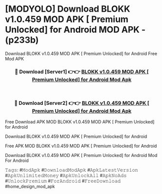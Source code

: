 # [MODYOLO] Download BLOKK v1.0.459 MOD APK [ Premium Unlocked] for Android MOD APK - (p233b)
Download BLOKK v1.0.459 MOD APK [ Premium Unlocked] for Android Free Mod APK

<div align="center">
<h3>🔴 Download [Server1] 👉👉 <a href="https://apk-comot.site?title=BLOKK_v1.0.459_MOD_APK_[_Premium_Unlocked]_for_Android">BLOKK v1.0.459 MOD APK [ Premium Unlocked] for Android Mod Apk</a></h3><br>

<h3>🔴 Download [Server2] 👉👉 <a href="https://apk-comot.site?title=BLOKK_v1.0.459_MOD_APK_[_Premium_Unlocked]_for_Android">BLOKK v1.0.459 MOD APK [ Premium Unlocked] for Android Mod Apk</a></h3>
</div>


Free Download APK MOD BLOKK v1.0.459 MOD APK [ Premium Unlocked] for Android

Download BLOKK v1.0.459 MOD APK [ Premium Unlocked] for Android 

Free APK MOD BLOKK v1.0.459 MOD APK [ Premium Unlocked] for Android 

Download BLOKK v1.0.459 MOD APK [ Premium Unlocked] for Android Mod For Android

𝚃𝚊𝚐𝚜: #𝙼𝚘𝚍𝙰𝚙𝚔 #𝙳𝚘𝚠𝚗𝚕𝚘𝚊𝚍𝙼𝚘𝚍𝙰𝚙𝚔 #𝙰𝚙𝚔𝙻𝚊𝚝𝚎𝚜𝚝𝚅𝚎𝚛𝚜𝚒𝚘𝚗 #𝙰𝚙𝚔𝚄𝚗𝚕𝚒𝚖𝚒𝚝𝚎𝚍𝙼𝚘𝚗𝚎𝚢 #𝙰𝚙𝚔𝚄𝚗𝚕𝚘𝚌𝚔𝙰𝚕𝚕 #𝙰𝚙𝚔𝙽𝚘𝙰𝚍𝚜 #𝚄𝚗𝚕𝚘𝚌𝚔𝙿𝚛𝚎𝚖𝚒𝚞𝚖 #𝙵𝚘𝚛𝙰𝚗𝚍𝚛𝚘𝚒𝚍 #𝙵𝚛𝚎𝚎𝙳𝚘𝚠𝚗𝚕𝚘𝚊𝚍 #home_design_mod_apk